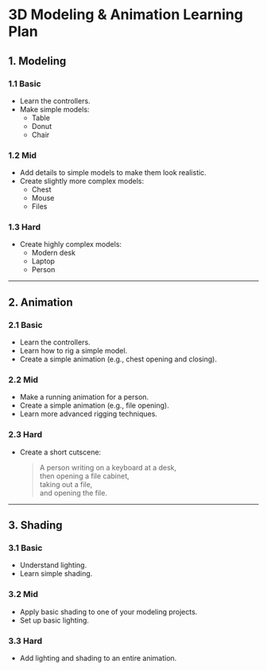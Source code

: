 # 3D Modeling & Animation Learning Plan

## 1. Modeling

### 1.1 Basic
- Learn the controllers.
- Make simple models:
  - Table
  - Donut
  - Chair

### 1.2 Mid
- Add details to simple models to make them look realistic.
- Create slightly more complex models:
  - Chest
  - Mouse
  - Files

### 1.3 Hard
- Create highly complex models:
  - Modern desk
  - Laptop
  - Person

---

## 2. Animation

### 2.1 Basic
- Learn the controllers.
- Learn how to rig a simple model.
- Create a simple animation (e.g., chest opening and closing).

### 2.2 Mid
- Make a running animation for a person.
- Create a simple animation (e.g., file opening).
- Learn more advanced rigging techniques.

### 2.3 Hard
- Create a short cutscene:
  > A person writing on a keyboard at a desk,  
  > then opening a file cabinet,  
  > taking out a file,  
  > and opening the file.

---

## 3. Shading

### 3.1 Basic
- Understand lighting.
- Learn simple shading.

### 3.2 Mid
- Apply basic shading to one of your modeling projects.
- Set up basic lighting.

### 3.3 Hard
- Add lighting and shading to an entire animation.
